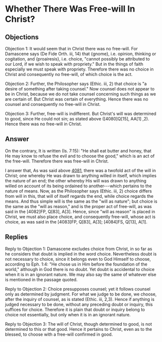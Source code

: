 # Whether There Was Free-will In Christ?

## Objections

Objection 1: It would seem that in Christ there was no free-will. For Damascene says (De Fide Orth. iii, 14) that {gnome}, i.e. opinion, thinking or cogitation, and {proairesis}, i.e. choice, "cannot possibly be attributed to our Lord, if we wish to speak with propriety." But in the things of faith especially we must speak with propriety. Therefore there was no choice in Christ and consequently no free-will, of which choice is the act.

Objection 2: Further, the Philosopher says (Ethic. iii, 2) that choice is "a desire of something after taking counsel." Now counsel does not appear to be in Christ, because we do not take counsel concerning such things as we are certain of. But Christ was certain of everything. Hence there was no counsel and consequently no free-will in Christ.

Objection 3: Further, free-will is indifferent. But Christ's will was determined to good, since He could not sin; as stated above ([4080]Q[15], AA[1] ,2). Hence there was no free-will in Christ.

## Answer

On the contrary, It is written (Is. 7:15): "He shall eat butter and honey, that He may know to refuse the evil and to choose the good," which is an act of the free-will. Therefore there was free-will in Christ.

I answer that, As was said above [4081](A[3]), there was a twofold act of the will in Christ; one whereby He was drawn to anything willed in itself, which implies the nature of an end; the other whereby His will was drawn to anything willed on account of its being ordained to another---which pertains to the nature of means. Now, as the Philosopher says (Ethic. iii, 2) choice differs from will in this, that will of itself regards the end, while choice regards the means. And thus simple will is the same as the "will as nature"; but choice is the same as the "will as reason," and is the proper act of free-will, as was said in the [4082]FP, Q[83], A[3]. Hence, since "will as reason" is placed in Christ, we must also place choice, and consequently free-will, whose act is choice, as was said in the [4083]FP, Q[83], A[3]; [4084]FS, Q[13], A[1].

## Replies

Reply to Objection 1: Damascene excludes choice from Christ, in so far as he considers that doubt is implied in the word choice. Nevertheless doubt is not necessary to choice, since it belongs even to God Himself to choose, according to Eph. 1:4: "He chose us in Him before the foundation of the world," although in God there is no doubt. Yet doubt is accidental to choice when it is in an ignorant nature. We may also say the same of whatever else is mentioned in the passage quoted.

Reply to Objection 2: Choice presupposes counsel; yet it follows counsel only as determined by judgment. For what we judge to be done, we choose, after the inquiry of counsel, as is stated (Ethic. iii, 2,3). Hence if anything is judged necessary to be done, without any preceding doubt or inquiry, this suffices for choice. Therefore it is plain that doubt or inquiry belong to choice not essentially, but only when it is in an ignorant nature.

Reply to Objection 3: The will of Christ, though determined to good, is not determined to this or that good. Hence it pertains to Christ, even as to the blessed, to choose with a free-will confirmed in good.